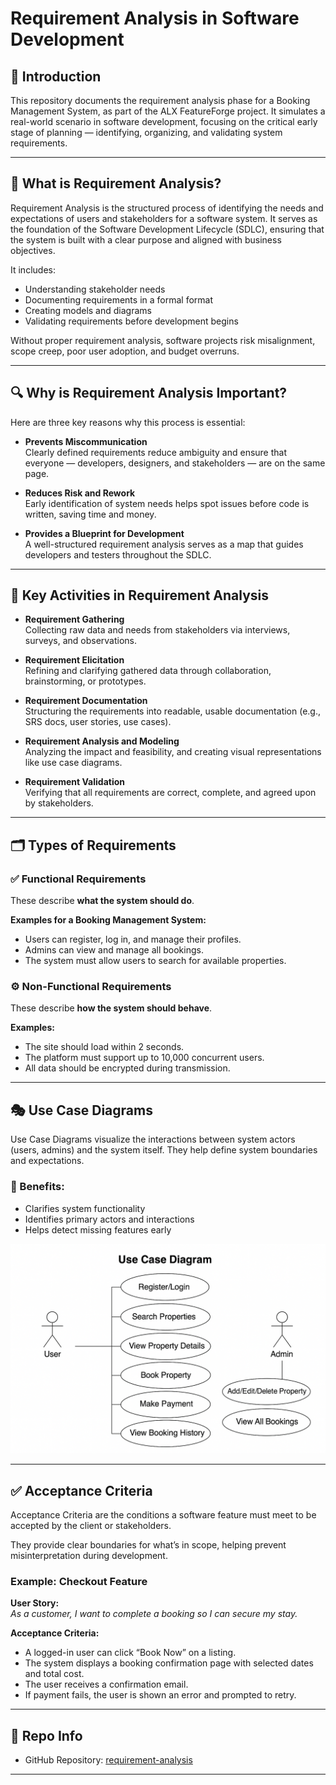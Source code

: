 # Requirement Analysis in Software Development

## 📌 Introduction

This repository documents the requirement analysis phase for a Booking Management System, as part of the ALX FeatureForge project. It simulates a real-world scenario in software development, focusing on the critical early stage of planning — identifying, organizing, and validating system requirements.

---

## 📖 What is Requirement Analysis?

Requirement Analysis is the structured process of identifying the needs and expectations of users and stakeholders for a software system. It serves as the foundation of the Software Development Lifecycle (SDLC), ensuring that the system is built with a clear purpose and aligned with business objectives.

It includes:
- Understanding stakeholder needs
- Documenting requirements in a formal format
- Creating models and diagrams
- Validating requirements before development begins

Without proper requirement analysis, software projects risk misalignment, scope creep, poor user adoption, and budget overruns.

---

## 🔍 Why is Requirement Analysis Important?

Here are three key reasons why this process is essential:

- **Prevents Miscommunication**  
  Clearly defined requirements reduce ambiguity and ensure that everyone — developers, designers, and stakeholders — are on the same page.

- **Reduces Risk and Rework**  
  Early identification of system needs helps spot issues before code is written, saving time and money.

- **Provides a Blueprint for Development**  
  A well-structured requirement analysis serves as a map that guides developers and testers throughout the SDLC.

---

## 🔧 Key Activities in Requirement Analysis

- **Requirement Gathering**  
  Collecting raw data and needs from stakeholders via interviews, surveys, and observations.

- **Requirement Elicitation**  
  Refining and clarifying gathered data through collaboration, brainstorming, or prototypes.

- **Requirement Documentation**  
  Structuring the requirements into readable, usable documentation (e.g., SRS docs, user stories, use cases).

- **Requirement Analysis and Modeling**  
  Analyzing the impact and feasibility, and creating visual representations like use case diagrams.

- **Requirement Validation**  
  Verifying that all requirements are correct, complete, and agreed upon by stakeholders.

---

## 🗂️ Types of Requirements

### ✅ Functional Requirements
These describe **what the system should do**.

**Examples for a Booking Management System:**
- Users can register, log in, and manage their profiles.
- Admins can view and manage all bookings.
- The system must allow users to search for available properties.

### ⚙️ Non-Functional Requirements
These describe **how the system should behave**.

**Examples:**
- The site should load within 2 seconds.
- The platform must support up to 10,000 concurrent users.
- All data should be encrypted during transmission.

---

## 🎭 Use Case Diagrams

Use Case Diagrams visualize the interactions between system actors (users, admins) and the system itself. They help define system boundaries and expectations.

### 🔹 Benefits:
- Clarifies system functionality
- Identifies primary actors and interactions
- Helps detect missing features early

![Use Case Diagram](./alx-booking-uc.png)

---

## ✅ Acceptance Criteria

Acceptance Criteria are the conditions a software feature must meet to be accepted by the client or stakeholders.

They provide clear boundaries for what’s in scope, helping prevent misinterpretation during development.

### Example: Checkout Feature

**User Story:**  
_As a customer, I want to complete a booking so I can secure my stay._

**Acceptance Criteria:**
- A logged-in user can click “Book Now” on a listing.
- The system displays a booking confirmation page with selected dates and total cost.
- The user receives a confirmation email.
- If payment fails, the user is shown an error and prompted to retry.

---

## 📎 Repo Info

- GitHub Repository: [requirement-analysis](https://github.com/yourusername/requirement-analysis)

---

